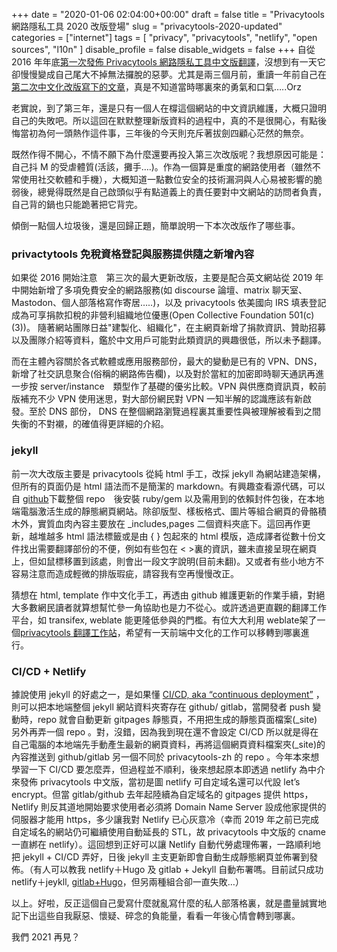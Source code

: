 +++
date = "2020-01-06 02:04:00+00:00"
draft = false
title = "Privacytools 網路隱私工具 2020 改版登場"
slug = "privacytools-2020-updated"
categories = ["internet"]
tags = [
  "privacy",
  "privacytools",
  "netlify",
  "open sources",
  "l10n"
  ]
disable_profile = false
disable_widgets = false
+++
自從 2016 年年底[第一次發佈 Privacytools 網路隱私工具中文版翻譯](https://to.twngo.xyz/12272016)，沒想到有一天它卻慢慢變成自己尾大不掉無法攞脫的惡夢。尤其是兩三個月前，重讀一年前自己在[第二次中文化改版寫下的文章](https://to.twngo.xyz/01222019)，真是不知道當時哪裏來的勇氣和口氣…..Orz

<!--more-->

老實說，到了第三年，還是只有一個人在橕這個網站的中文資訊維護，大概只證明自己的失敗吧。所以這回在默默整理新版資料的過程中，真的不是很開心，有點後悔當初為何一頭熱作這件事，三年後的今天則充斥著拔劍四顧心茫然的無奈。

既然作得不開心，不情不願下為什麼還要再投入第三次改版呢？我想原因可能是：自己抖 M 的受虐體質(活該，攤手….)。作為一個算是重度的網路使用者（雖然不常使用社交軟體和手機），大概知道一點數位安全的技術漏洞與人心易被影響的脆弱後，總覺得既然是自己啟頭似乎有點道義上的責任要對中文網站的訪問者負責，自己背的鍋也只能跪著把它背完。

傾倒一點個人垃圾後，還是回歸正題，簡單說明一下本次改版作了哪些事。


### privactytools 免稅資格登記與服務提供隨之新增內容 

如果從 2016 開始注意　第三次的最大更新改版，主要是配合英文網站從 2019 年中開始新增了多項免費安全的網路服務(如 discourse 論壇、matrix 聊天室、Mastodon、個人部落格寫作寄居…..)，以及 privacytools 依美國向 IRS 填表登記成為可享捐款扣稅的非營利組織地位優惠(Open Collective Foundation 501(c)(3))。 隨著網站團隊日益"建製化、組織化"，在主網頁新增了捐款資訊、贊助招募以及團隊介紹等資料，鑑於中文用戶可能對此類資訊的興趣很低，所以未予翻譯。

而在主體內容關於各式軟體或應用服務部份，最大的變動是已有的 VPN、DNS，新增了社交訊息聚合(俗稱的網路佈告欄)，以及對於當紅的加密即時聊天通訊再進一步按 server/instance　類型作了基礎的優劣比較。VPN 與供應商資訊頁，較前版補充不少 VPN 使用迷思，對大部份網民對 VPN 一知半解的認識應該有新啟發。至於 DNS 部份， DNS 在整個網路瀏覽過程裏其重要性與被理解被看到之間失衡的不對襯，的確值得更詳細的介紹。

### jekyll 

前一次大改版主要是 privacytools 從純 html 手工，改採 jekyll 為網站建造架構，但所有的頁面仍是 html 語法而不是簡潔的 markdown。有興趣查看源代碼，可以自 [github](https://github.com/twngo/privacytools-zh)下載整個 repo　後安裝 ruby/gem 以及需用到的依賴封件包後，在本地端電腦激活生成的靜態網頁網站。除卻版型、樣板格式、圖片等組合網頁的骨骼積木外，實質血肉內容主要放在 _includes,pages 二個資料夾底下。這回再作更新，越堆越多 html 語法標籤或是由 { } 包起來的 html 模版，造成譯者從數十份文件找出需要翻譯部份的不便，例如有些包在 < >裏的資訊，雖未直接呈現在網頁上，但如鼠標移置到該處，則會出一段文字說明(目前未翻)。又或者有些小地方不容易注意而造成輕微的排版瑕疵，請容我有空再慢慢改正。

猜想在 html, template 作中文化手工，再透由 github 維護更新的作業手續，對絕大多數網民讀者就算想幫忙參一角協助也是力不從心。或許透過更直觀的翻譯工作平台，如 transifex, weblate 能更隆低參與的門檻。有位大大利用 weblate架了一個[privacytools 翻譯工作站](https://weblate.nablahost.com/projects/privacytoolsio/)，希望有一天前端中文化的工作可以移轉到哪裏進行。

### CI/CD + Netlify

據說使用 jekyll 的好處之一，是如果懂 [CI/CD, aka “continuous deployment”](https://en.wikipedia.org/wiki/CI/CD) ，則可以把本地端整個 jekyll 網站資料夾寄存在 github/ gitlab，當開發者 push 變動時，repo 就會自動更新 gitpages 靜態頁，不用把生成的靜態頁面檔案(_site) 另外再弄一個 repo 。對，沒錯，因為我到現在還不會設定 CI/CD 所以就是得在自己電腦的本地端先手動產生最新的網頁資料，再將這個網頁資料檔案夾(_site)的內容推送到 github/gitlab 另一個不同於 privacytools-zh 的 repo 。今年本來想學習一下 CI/CD 要怎麼弄，但過程並不順利，後來想起原本即透過 netlify 為中介來發佈 privacytools 中文版，當初是圖 netlify 可自定域名還可以代設 let’s encrypt。但當 gitlab/github 去年起陸續為自定域名的 gitpages 提供 https， Netlify 則反其道地開始要求使用者必須將 Domain Name Server 設成他家提供的伺服器才能用 https，多少讓我對 Netlify 已心灰意冷（幸而 2019 年之前已完成自定域名的網站仍可繼續使用自動延長的 STL，故 privacytools 中文版的 cname 一直綁在 netlify）。這回想到正好可以讓 Netlify 自動代勞處理佈署，一路順利地把 jekyll + CI/CD 弄好，日後 jekyll 主支更新即會自動生成靜態網頁並佈署到發佈。（有人可以教我 netlify＋Hugo 及 gitlab + Jekyll 自動布署嗎。目前試只成功 netlify＋jeykll, [gitlab+Hugo](https://blog.jxtsai.info/post/hugo-and-gitlab/)，但另兩種組合卻一直失敗…）

以上。好啦，反正這個自己愛寫什麼就亂寫什麼的私人部落格裏，就是盡量誠實地記下出這些自我厭惡、懷疑、碎念的負能量，看看一年後心情會轉到哪裏。

我們 2021 再見？